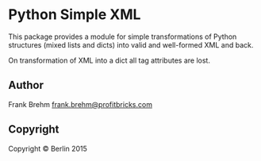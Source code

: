 # Python Simple XML #

This package provides a module for simple transformations
of Python structures (mixed lists and dicts) into valid
and well-formed XML and back.

On transformation of XML into a dict all tag attributes are lost.

## Author ##

Frank Brehm <frank.brehm@profitbricks.com>

## Copyright ##

Copyright &copy; Berlin 2015

